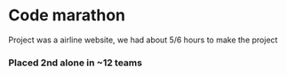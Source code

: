 # Code marathon

Project was a airline website, we had about 5/6 hours to make the project

### Placed 2nd alone in ~12 teams
